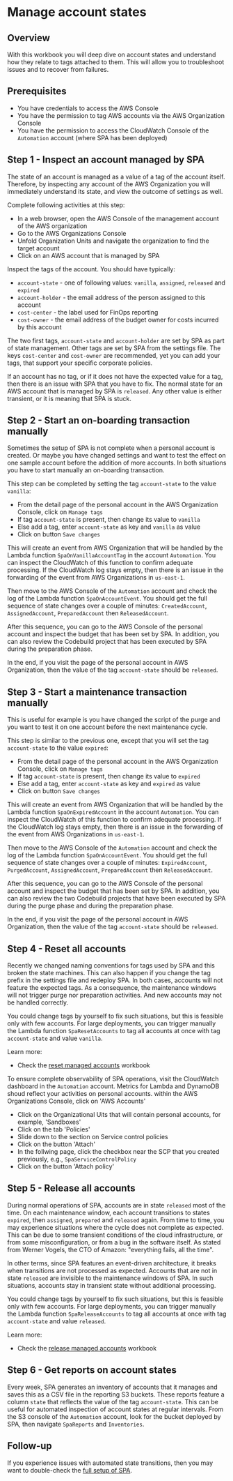 # Manage account states

## Overview
With this workbook you will deep dive on account states and understand how they relate to tags attached to them. This will allow you to troubleshoot issues and to recover from failures.

## Prerequisites
- You have credentials to access the AWS Console
- You have the permission to tag AWS accounts via the AWS Organization Console
- You have the permission to access the CloudWatch Console of the `Automation` account (where SPA has been deployed)

## Step 1 - Inspect an account managed by SPA
The state of an account is managed as a value of a tag of the account itself. Therefore, by inspecting any account of the AWS Organization you will immediately understand its state, and view the outcome of settings as well.

Complete following activities at this step:
- In a web browser, open the AWS Console of the management account of the AWS organization
- Go to the AWS Organizations Console
- Unfold Organization Units and navigate the organization to find the target account
- Click on an AWS account that is managed by SPA

Inspect the tags of the account. You should have typically:
- `account-state` - one of following values: `vanilla`, `assigned`, `released` and `expired`
- `account-holder` - the email address of the person assigned to this account
- `cost-center` - the label used for FinOps reporting
- `cost-owner` - the email address of the budget owner for costs incurred by this account

The two first tags, `account-state` and `account-holder` are set by SPA as part of state management. Other tags are set by SPA from the settings file. The keys `cost-center` and `cost-owner` are recommended, yet you can add your tags, that support your specific corporate policies.

If an account has no tag, or if it does not have the expected value for a tag, then there is an issue with SPA that you have to fix. The normal state for an AWS account that is managed by SPA is `released`. Any other value is either transient, or it is meaning that SPA is stuck.

## Step 2 - Start an on-boarding transaction manually
Sometimes the setup of SPA is not complete when a personal account is created. Or maybe you have changed settings and want to test the effect on one sample account before the addition of more accounts. In both situations you have to start manually an on-boarding transaction.

This step can be completed by setting the tag `account-state` to the value `vanilla`:
- From the detail page of the personal account in the AWS Organization Console, click on `Manage tags`
- If tag `account-state` is present, then change its value to `vanilla`
- Else add a tag, enter `account-state` as key and `vanilla` as value
- Click on button `Save changes`

This will create an event from AWS Organization that will be handled by the Lambda function `SpaOnVanillaAccountTag` in the account `Automation`. You can inspect the CloudWatch of this function to confirm adequate processing. If the CloudWatch log stays empty, then there is an issue in the forwarding of the event from AWS Organizations in `us-east-1`.

Then move to the AWS Console of the `Automation` account and check the log of the Lambda function `SpaOnAccountEvent`. You should get the full sequence of state changes over a couple of minutes: `CreatedAccount`, `AssignedAccount`, `PreparedAccount` then `ReleasedAccount`.

After this sequence, you can go to the AWS Console of the personal account and inspect the budget that has been set by SPA. In addition, you can also review the Codebuild project that has been executed by SPA during the preparation phase.

In the end, if you visit the page of the personal account in AWS Organization, then the value of the tag `account-state` should be `released`.

## Step 3 - Start a maintenance transaction manually
This is useful for example is you have changed the script of the purge and you want to test it on one account before the next maintenance cycle.

This step is similar to the previous one, except that you will set the tag `account-state` to the value `expired`:
- From the detail page of the personal account in the AWS Organization Console, click on `Manage tags`
- If tag `account-state` is present, then change its value to `expired`
- Else add a tag, enter `account-state` as key and `expired` as value
- Click on button `Save changes`

This will create an event from AWS Organization that will be handled by the Lambda function `SpaOnExpiredAccount` in the account `Automation`. You can inspect the CloudWatch of this function to confirm adequate processing. If the CloudWatch log stays empty, then there is an issue in the forwarding of the event from AWS Organizations in `us-east-1`.

Then move to the AWS Console of the `Automation` account and check the log of the Lambda function `SpaOnAccountEvent`. You should get the full sequence of state changes over a couple of minutes: `ExpiredAccount`, `PurgedAccount`, `AssignedAccount`, `PreparedAccount` then `ReleasedAccount`.

After this sequence, you can go to the AWS Console of the personal account and inspect the budget that has been set by SPA. In addition, you can also review the two Codebuild projects that have been executed by SPA during the purge phase and during the preparation phase.

In the end, if you visit the page of the personal account in AWS Organization, then the value of the tag `account-state` should be `released`.

## Step 4 - Reset all accounts
Recently we changed naming conventions for tags used by SPA and this broken the state machines. This can also happen if you change the tag prefix in the settings file and redeploy SPA. In both cases, accounts will not feature the expected tags. As a consequence, the maintenance windows will not trigger purge nor preparation activities. And new accounts may not be handled correctly.

You could change tags by yourself to fix such situations, but this is feasible only with few accounts. For large deployments, you can trigger manually the Lambda function `SpaResetAccounts` to tag all accounts at once with tag `account-state` and value `vanilla`.

Learn more:
- Check the [reset managed accounts](./reset-managed-accounts.md) workbook

To ensure complete observability of SPA operations, visit the CloudWatch dashboard in the `Automation` account. Metrics for Lambda and DynamoDB shoud reflect your activities on personal accounts.
within the AWS Organizations Console, click on 'AWS Accounts'
- Click on the Organizational Uits that will contain personal accounts, for example, 'Sandboxes'
- Click on the tab 'Policies'
- Slide down to the section on Service control policies
- Click on the button 'Attach'
- In the follwing page, click the checkbox near the SCP that you created previously, e.g., `SpaServiceControlPolicy`
- Click on the button 'Attach policy'

## Step 5 - Release all accounts
During normal operations of SPA, accounts are in state `released` most of the time. On each maintenance window, each account transitions to states `expired`, then `assigned`, `prepared` and `released` again. From time to time, you may experience situations where the cycle does not complete as expected. This can be due to some transient conditions of the cloud infrastructure, or from some misconfiguration, or from a bug in the software itself. As stated from Werner Vogels, the CTO of Amazon: "everything fails, all the time".

In other terms, since SPA features an event-driven architecture, it breaks when transitions are not processed as expected. Accounts that are not in state `released` are invisible to the maintenance windows of SPA. In such situations, accounts stay in transient state without additional processing.

You could change tags by yourself to fix such situations, but this is feasible only with few accounts. For large deployments, you can trigger manually the Lambda function `SpaReleaseAccounts` to tag all accounts at once with tag `account-state` and value `released`.

Learn more:
- Check the [release managed accounts](./release-managed-accounts.md) workbook

## Step 6 - Get reports on account states
Every week, SPA generates an inventory of accounts that it manages and saves this as a CSV file in the reporting S3 buckets. These reports feature a column `state` that reflects the value of the tag `account-state`. This can be useful for automated inspection of account states at regular intervals. From the S3 console of the `Automation` account, look for the bucket deployed by SPA, then navigate `SpaReports` and `Inventories`.

## Follow-up
If you experience issues with automated state transitions, then you may want to double-check the [full setup of SPA](./full-setup-of-spa.md).

